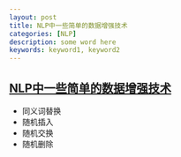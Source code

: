 ```yaml
---
layout: post
title: NLP中一些简单的数据增强技术
categories: [NLP]
description: some word here
keywords: keyword1, keyword2
---
```


## [NLP中一些简单的数据增强技术](https://zhuanlan.zhihu.com/p/63182132)

* 同义词替换
* 随机插入
* 随机交换
* 随机删除

